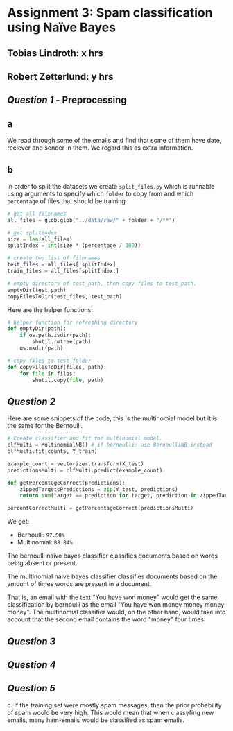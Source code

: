 # Assignment 3: Spam classification using Naïve Bayes

## Tobias Lindroth: x hrs

## Robert Zetterlund: y hrs

## _Question 1_ - Preprocessing


## a
We read through some of the emails and find that some of them have date, reciever and sender in them. We regard this as extra information.
<!-- 
a. Note that the email files contain a lot of extra information, besides the actual message.
Ignore that for now and run on the entire text. Further down (in the higher-grade part),
you will be asked to filter out the headers and footers.
-->
## b
<!--
b. We don’t want to train and test on the same data. Split the spam and the ham datasets
in a training set and a test set. -->

In order to split the datasets we create `split_files.py` which is runnable using arguments to specify which `folder` to copy from and which `percentage` of files that should be training.

```python
# get all filenames
all_files = glob.glob("../data/raw/" + folder + "/**")

# get splitindex
size = len(all_files)
splitIndex = int(size * (percentage / 100))

# create two list of filenames
test_files = all_files[:splitIndex]
train_files = all_files[splitIndex:]

# empty directory of test_path, then copy files to test_path.
emptyDir(test_path)
copyFilesToDir(test_files, test_path)
```

Here are the helper functions:

```python
# helper function for refreshing directory
def emptyDir(path):
    if os.path.isdir(path):
        shutil.rmtree(path) 
    os.mkdir(path)

# copy files to test folder
def copyFilesToDir(files, path):
    for file in files:
        shutil.copy(file, path)
```


## _Question 2_ 


<!-- 
Write a Python program that: 
a. Uses four datasets (hamtrain, spamtrain, hamtest, and spamtest)

b. Using a Naïve Bayes classifier (e.g. Sklearn), classifies the test sets and reports the
percentage of ham and spam test sets that were classified correctly. You can use
CountVectorizer to transform the email texts into vectors. Please note that there are
different types of Naïve Bayes Classifier in SKlearn (Document is available here). Test two
of these classifiers: 1. Multinomial Naive Bayes and 2. Bernoulli Naive Bayes that are well
suited for this problem. For the case of Bernoulli Naive Bayes you should use the
parameter binarize to make the features binary. Discuss the differences between these
two classifiers. 
--> 
Here are some snippets of the code, this is the multinomial model but it is the same for the Bernoulli.

```python
# Create classifier and fit for multinomial model.
clfMulti = MultinomialNB() # if bernoulli: use BernoulliNB instead
clfMulti.fit(counts, Y_train)

example_count = vectorizer.transform(X_test)
predictionsMulti = clfMulti.predict(example_count)

def getPercentageCorrect(predictions):
    zippedTargetsPredictions = zip(Y_test, predictions)
    return sum(target == prediction for target, prediction in zippedTargetsPredictions) / len(predictions)*100

percentCorrectMulti = getPercentageCorrect(predictionsMulti)
```
We get:

* Bernoulli: `97.50%`
* Multinomial: `88.84%`



The bernoulli naive bayes classifier classifies documents based on words being absent or present. 

The multinomial naive bayes classifier classifies documents based on the amount of times words are present in a document. 

That is, an email with the text "You have won money" would get the same classification by bernoulli as the email "You have won money money money money". The multinomial classifier would, on the other hand, would take into account that the second email contains the word "money" four times. 

## _Question 3_ 
<!--
Run your program on
i. Spam versus easy-ham
ii. Spam versus hard-ham
and include the results in your report. 
 -->

## _Question 4_ 

<!--
To avoid classification based on common and uninformative words it is common to filter
these out. 

a. Argue why this may be useful. Try finding the words that are too common/uncommon
in the dataset.
b. Use the parameters in Sklearn’s CountVectorizer to filter out these words. Run the
updated program on your data and record how the results differ from 3. You have
two options to do this in Sklearn: either using the words found in part (a) or letting
Sklearn do it for you. 
-->

## _Question 5_

c. If the training set were mostly spam messages, then the prior probability of spam would be very high. This would mean that when classyfing new emails, many ham-emails would be classified as spam emails.

<!-- 
Filter out the headers and the footers of the emails before you run on them. The format may
vary somewhat between emails, which can make this a bit tricky, so perfect filtering is not
required. Run your program again and answer the following questions: 

a. Does the result improve from 3 and 4?
b. The split of the data set into a training set and a test set can lead to very skewed results.
Why is this, and do you have suggestions on remedies?
c. What do you expect would happen if your training set were mostly spam messages
while your test set were mostly ham messages? 
-->